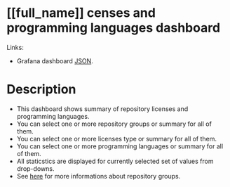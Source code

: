 <h1 id="dashboard-header">[[full_name]]  censes and programming languages dashboard</h1>
<p>Links:</p>
<ul>
<li>Grafana dashboard <a href="https://github.com/cncf/devstats/blob/master/grafana/dashboards/[[lower_name]]/licenses-and-programming-languages.json" target="_blank">JSON</a>.</li>
</ul>
<h1 id="description">Description</h1>
<ul>
<li>This dashboard shows summary of repository licenses and programming languages.</li>
<li>You can select one or more repository groups or summary for all of them.</li>
<li>You can select one or more licenses type or summary for all of them.</li>
<li>You can select one or more programming languages or summary for all of them.</li>
<li>All staticstics are displayed for currently selected set of values from drop-downs.</li>
<li>See <a href="https://github.com/cncf/devstats/blob/master/docs/repository_groups.md" target="_blank">here</a> for more informations about repository groups.</li>
</ul>

